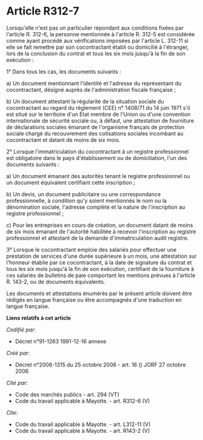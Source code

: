 # Article R312-7

Lorsqu'elle n'est pas un particulier répondant aux conditions fixées par l'article R. 312-6, la personne mentionnée à
l'article R. 312-5 est considérée comme ayant procédé aux vérifications imposées par l'article L. 312-11 si elle se fait
remettre par son cocontractant établi ou domicilié à l'étranger, lors de la conclusion du contrat et tous les six mois
jusqu'à la fin de son exécution : 

1° Dans tous les cas, les documents suivants : 

a) Un document mentionnant l'identité et l'adresse du représentant du cocontractant, désigné auprès de l'administration
fiscale française ; 

b) Un document attestant la régularité de la situation sociale du cocontractant au regard du règlement (CEE) n° 1408/71 du 14
juin 1971 s'il est situé sur le territoire d'un Etat membre de l'Union ou d'une convention internationale de sécurité sociale
ou, à défaut, une attestation de fourniture de déclarations sociales émanant de l'organisme français de protection sociale
chargé du recouvrement des cotisations sociales incombant au cocontractant et datant de moins de six mois. 

2° Lorsque l'immatriculation du cocontractant à un registre professionnel est obligatoire dans le pays d'établissement ou de
domiciliation, l'un des documents suivants : 

a) Un document émanant des autorités tenant le registre professionnel ou un document équivalent certifiant cette
inscription ; 

b) Un devis, un document publicitaire ou une correspondance professionnelle, à condition qu'y soient mentionnés le nom ou la
dénomination sociale, l'adresse complète et la nature de l'inscription au registre professionnel ; 

c) Pour les entreprises en cours de création, un document datant de moins de six mois émanant de l'autorité habilitée à
recevoir l'inscription au registre professionnel et attestant de la demande d'immatriculation audit registre. 

3° Lorsque le cocontractant emploie des salariés pour effectuer une prestation de services d'une durée supérieure à un mois,
une attestation sur l'honneur établie par ce cocontractant, à la date de signature du contrat et tous les six mois jusqu'à la
fin de son exécution, certifiant de la fourniture à ces salariés de bulletins de paie comportant les mentions prévues à
l'article R. 143-2, ou de documents équivalents. 

Les documents et attestations énumérés par le présent article doivent être rédigés en langue française ou être accompagnés
d'une traduction en langue française.

**Liens relatifs à cet article**

_Codifié par_:

  - Décret n°91-1263 1991-12-16 annexe

_Créé par_:

  - Décret n°2006-1315 du 25 octobre 2006 - art. 16 () JORF 27 octobre 2006

_Cité par_:

  - Code des marchés publics - art. 294 (VT)
  - Code du travail applicable à Mayotte. - art. R312-6 (V)

_Cite_:

  - Code du travail applicable à Mayotte. - art. L312-11 (V)
  - Code du travail applicable à Mayotte. - art. R143-2 (V)
